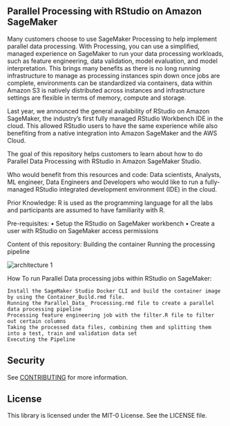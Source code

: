 ## Parallel Processing with RStudio on Amazon SageMaker

Many customers choose to use SageMaker Processing to help implement parallel data processing. With Processing, you can use a simplified, managed experience on SageMaker to run your data processing workloads, such as feature engineering, data validation, model evaluation, and model interpretation. This brings many benefits as there is no long running infrastructure to manage as processing instances spin down once jobs are complete, environments can be standardized via containers, data within Amazon S3 is natively distributed across instances and infrastructure settings are flexible in terms of memory, compute and storage.

Last year, we announced the general availability of RStudio on Amazon SageMaker, the industry’s first fully managed RStudio Workbench IDE in the cloud. This allowed RStudio users to have the same experience while also benefiting from a native integration into Amazon SageMaker and the AWS Cloud.

The goal of this repository helps customers to learn about how to do Parallel Data Processing with RStudio in Amazon SageMaker Studio.

Who would benefit from this resources and code: Data scientists, Analysts, ML engineer, Data Engineers and Developers who would like to run a fully-managed RStudio integrated development environment (IDE) in the cloud.

Prior Knowledge: R is used as the programming language for all the labs and participants are assumed to have familiarity with R.

Pre-requisites: • Setup the RStudio on SageMaker workbench • Create a user with RStudio on SageMaker access permissions

Content of this repository: Building the container Running the processing pipeline

![architecture 1](https://user-images.githubusercontent.com/107490848/182706223-aac98e09-c495-4264-823b-2191d0e279e6.png)

How To run Parallel Data processing jobs within RStudio on SageMaker:

    Install the SageMaker Studio Docker CLI and build the container image by using the Container_Build.rmd file.
    Running the Parallel_Data_ Processing.rmd file to create a parallel data processing pipeline
    Processing feature engineering job with the filter.R file to filter out certain columns
    Taking the processed data files, combining them and splitting them into a test, train and validation data set
    Executing the Pipeline



## Security

See [CONTRIBUTING](CONTRIBUTING.md#security-issue-notifications) for more information.

## License

This library is licensed under the MIT-0 License. See the LICENSE file.


